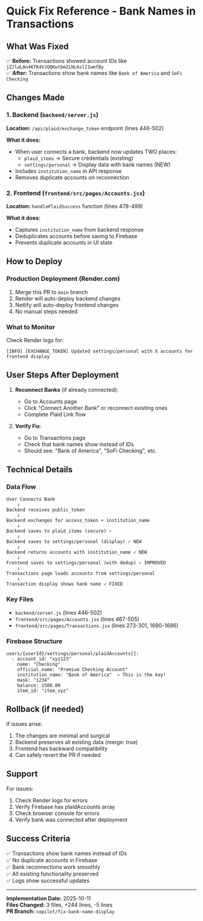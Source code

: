 # Quick Fix Reference - Bank Names in Transactions

## What Was Fixed

✅ **Before:** Transactions showed account IDs like `jZJlaLAn46TK4VJOQKwtbmZLNL6slI1wmfBy`  
✅ **After:** Transactions show bank names like `Bank of America` and `SoFi Checking`

## Changes Made

### 1. Backend (`backend/server.js`)
**Location:** `/api/plaid/exchange_token` endpoint (lines 446-502)

**What it does:**
- When user connects a bank, backend now updates TWO places:
  - `plaid_items` → Secure credentials (existing)
  - `settings/personal` → Display data with bank names (NEW)
- Includes `institution_name` in API response
- Removes duplicate accounts on reconnection

### 2. Frontend (`frontend/src/pages/Accounts.jsx`)
**Location:** `handlePlaidSuccess` function (lines 478-499)

**What it does:**
- Captures `institution_name` from backend response
- Deduplicates accounts before saving to Firebase
- Prevents duplicate accounts in UI state

## How to Deploy

### Production Deployment (Render.com)
1. Merge this PR to `main` branch
2. Render will auto-deploy backend changes
3. Netlify will auto-deploy frontend changes
4. No manual steps needed

### What to Monitor

Check Render logs for:
```
[INFO] [EXCHANGE_TOKEN] Updated settings/personal with X accounts for frontend display
```

## User Steps After Deployment

1. **Reconnect Banks** (if already connected):
   - Go to Accounts page
   - Click "Connect Another Bank" or reconnect existing ones
   - Complete Plaid Link flow

2. **Verify Fix**:
   - Go to Transactions page
   - Check that bank names show instead of IDs
   - Should see: "Bank of America", "SoFi Checking", etc.

## Technical Details

### Data Flow
```
User Connects Bank
    ↓
Backend receives public_token
    ↓
Backend exchanges for access_token + institution_name
    ↓
Backend saves to plaid_items (secure) ✓
    ↓
Backend saves to settings/personal (display) ✓ NEW
    ↓
Backend returns accounts with institution_name ✓ NEW
    ↓
Frontend saves to settings/personal (with dedup) ✓ IMPROVED
    ↓
Transactions page loads accounts from settings/personal
    ↓
Transaction display shows bank name ✓ FIXED
```

### Key Files
- `backend/server.js` (lines 446-502)
- `frontend/src/pages/Accounts.jsx` (lines 467-505)
- `frontend/src/pages/Transactions.jsx` (lines 273-301, 1690-1696)

### Firebase Structure
```
users/{userId}/settings/personal/plaidAccounts[]:
  - account_id: "xyz123"
    name: "Checking"
    official_name: "Premium Checking Account"
    institution_name: "Bank of America"  ← This is the key!
    mask: "1234"
    balance: 1500.00
    item_id: "item_xyz"
```

## Rollback (if needed)

If issues arise:
1. The changes are minimal and surgical
2. Backend preserves all existing data (merge: true)
3. Frontend has backward compatibility
4. Can safely revert the PR if needed

## Support

For issues:
1. Check Render logs for errors
2. Verify Firebase has plaidAccounts array
3. Check browser console for errors
4. Verify bank was connected after deployment

## Success Criteria

✅ Transactions show bank names instead of IDs  
✅ No duplicate accounts in Firebase  
✅ Bank reconnections work smoothly  
✅ All existing functionality preserved  
✅ Logs show successful updates  

---

**Implementation Date:** 2025-10-11  
**Files Changed:** 3 files, +244 lines, -5 lines  
**PR Branch:** `copilot/fix-bank-name-display`
